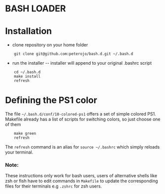BASH LOADER
===========

# Installation

* clone repository on your home folder

```
    git clone git@github.com:peterojo/bash.d.git ~/.bash.d
```

* run the installer -- installer will append to your original .bashrc script

```
    cd ~/.bash.d
    make install
    refresh
```

# Defining the PS1 color

The file `~/.bash.d/conf/10-colored-ps1` offers a set of simple colored PS1.
Makefile already has a list of scripts for switching colors, so just choose one of them

```
    make green
    refresh
```
The `refresh` command is an alias for `source ~/.bashrc` which simply reloads your terminal.

### Note:
These instructions only work for bash users, users of alternative shells like zsh or fish have to edit commands in `Makefile` to update the corresponding files for their terminals e.g `.zshrc` for zsh users.
